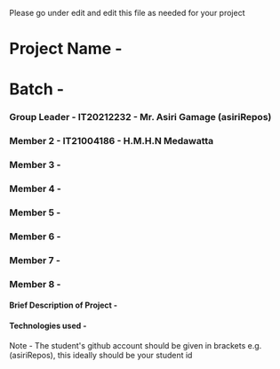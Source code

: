 Please go under edit and edit this file as needed for your project

# Project Name - 
# Batch - 
### Group Leader - IT20212232 - Mr. Asiri Gamage (asiriRepos)
### Member 2 - IT21004186 - H.M.H.N Medawatta 
### Member 3 - 
### Member 4 - 
### Member 5 - 
### Member 6 - 
### Member 7 - 
### Member 8 - 

#### Brief Description of Project - 
#### Technologies used - 

Note - The student's github account should be given in brackets e.g. (asiriRepos), this ideally should be your student id 

